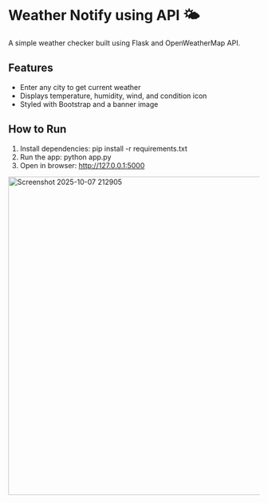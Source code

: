 # Weather Notify using API 🌤️

A simple weather checker built using Flask and OpenWeatherMap API.

## Features
- Enter any city to get current weather
- Displays temperature, humidity, wind, and condition icon
- Styled with Bootstrap and a banner image

## How to Run
1. Install dependencies:
   pip install -r requirements.txt
2. Run the app:
   python app.py
3. Open in browser:
   http://127.0.0.1:5000
<img width="1347" height="639" alt="Screenshot 2025-10-07 212905" src="https://github.com/user-attachments/assets/061fc8c4-9780-4fd1-8184-580f4254eeb6" />
